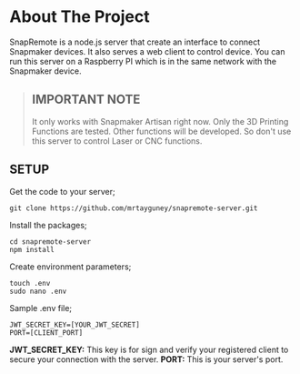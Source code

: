 # About The Project

SnapRemote is a node.js server that create an interface to connect Snapmaker devices. It also serves a web client to
control device. You can run this server on a Raspberry PI which is in the same network with the Snapmaker device.


> ## IMPORTANT NOTE
> It only works with Snapmaker Artisan right now. Only the 3D Printing Functions are tested. Other functions will be
> developed. So don't use this server to control Laser or CNC functions.


## SETUP
Get the code to your server;

```
git clone https://github.com/mrtayguney/snapremote-server.git
```

Install the packages;
```
cd snapremote-server
npm install
```
Create environment parameters;
```
touch .env
sudo nano .env
```
Sample .env file;
```
JWT_SECRET_KEY=[YOUR_JWT_SECRET]
PORT=[CLIENT_PORT]
```
**JWT_SECRET_KEY:** This key is for sign and verify your registered client to secure your connection with the server.
**PORT:** This is your server's port.


